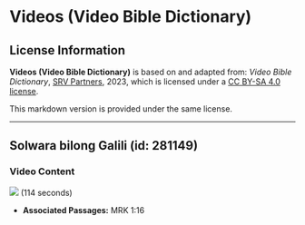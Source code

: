 # Videos (Video Bible Dictionary)

## License Information

**Videos (Video Bible Dictionary)** is based on and adapted from: _Video Bible Dictionary_, [SRV Partners](https://srvpartners.org/home/), 2023, which is licensed under a [CC BY-SA 4.0 license](https://creativecommons.org/licenses/by-sa/4.0/legalcode.en).

This markdown version is provided under the same license.



--------------------------------

## Solwara bilong Galili (id: 281149)

### Video Content

[![](https://cdn.aquifer.bible/aquifer-content/resources/VideoBibleDictionary/Thumbnails/SeaOfGalilee.jpg)](https://cdn.aquifer.bible/aquifer-content/resources/VideoBibleDictionary/ENG/SeaOfGalilee.mp4) (114 seconds)

* **Associated Passages:** MRK 1:16


